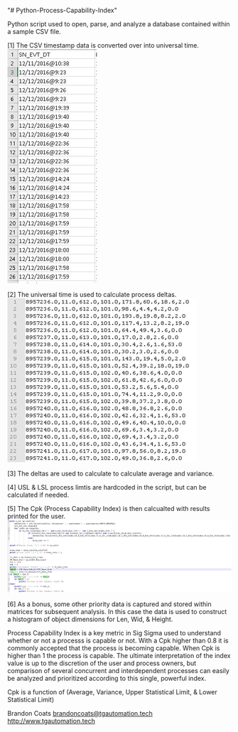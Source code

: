 "# Python-Process-Capability-Index" 

Python script used to open, parse, and analyze a database contained within a sample CSV file. 

   [1] The CSV timestamp data is converted over into universal time.
      ![alt text](./doc/Cpk_DataSample.jpg)

   [2] The universal time is used to calculate process deltas. 
      ![alt text](./doc/Cpk_DataSample_Filtered.JPG)
   
   [3] The deltas are used to calculate to calculate average and variance.
   
   [4] USL & LSL process limtis are hardcoded in the script, but can be calculated if needed.
   
   [5] The Cpk (Process Capability Index) is then calcualted with results printed for the user.
      ![alt text](./doc/Cpk_Script.JPG)
      
   [6] As a bonus, some other priority data is captured and stored within matrices for subsequent analysis.
         In this case the data is used to construct a histogram of object dimensions for Len, Wid, & Height.
      
   
Process Capability Index is a key metric in Sig Sigma used to understand whether or not a processs 
is capable or not. With a Cpk higher than 0.8 it is commonly accepted that the process is becoming 
capable. When Cpk is higher than 1 the process is capable. The ultimate interpretation of the index 
value is up to the discretion of the user and process owners, but comparison of several concurrent and 
interdependent processes can easily be analyzed and prioritized according to this single, powerful index.


Cpk is a function of (Average, Variance, Upper Statistical Limit, & Lower Statistical Limit)


Brandon Coats
brandoncoats@tgautomation.tech
http://www.tgautomation.tech
